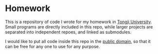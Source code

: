 # Homework

This is a repository of code I wrote for my homework in [Tongji University](http://www.tongji.edu.cn/). Small programs are directly included in this repo, while larger projects are separated into independent repoes, and linked as submodules.

I would like to put all code inside this repo in the [public domain](http://en.wikipedia.org/wiki/Public_domain), so that it can be free for any one to use for any purpose.

